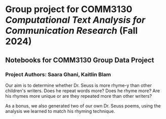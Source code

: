 # Group project for COMM3130 _Computational Text Analysis for Communication Research_ (Fall 2024)

## Notebooks for COMM3130 Group Data Project

### Project Authors: Saara Ghani, Kaitlin Blam


Our aim is to determine whether Dr. Seuss is more rhyme-y than other children's writers. Does he repeat words more? Does he rhyme more? Are his rhymes more unique or are they repeated more than other writers?

As a bonus, we also generated two of our own Dr. Seuss poems, using the analysis we learned to match his rhyming technique.
